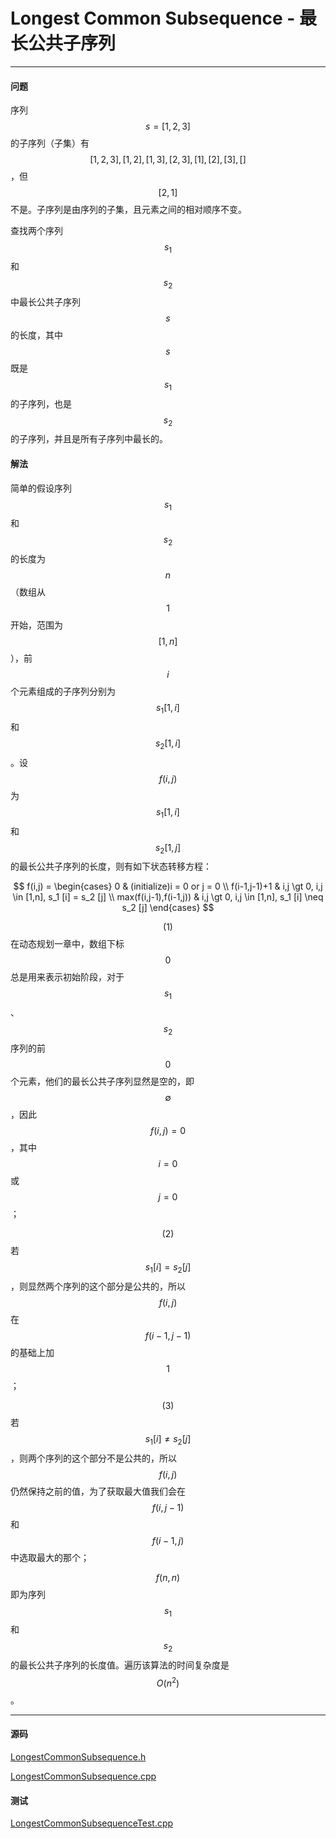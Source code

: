 <script type="text/javascript" src="https://cdnjs.cloudflare.com/ajax/libs/mathjax/2.7.1/MathJax.js?config=TeX-AMS-MML_HTMLorMML"></script>

# Longest Common Subsequence - 最长公共子序列

--------

#### 问题

序列$$ s = [1,2,3] $$的子序列（子集）有$$ [1,2,3],[1,2],[1,3],[2,3],[1],[2],[3],[] $$，但$$ [2,1] $$不是。子序列是由序列的子集，且元素之间的相对顺序不变。

查找两个序列$$ s_1 $$和$$ s_2 $$中最长公共子序列$$ s $$的长度，其中$$ s $$既是$$ s_1 $$的子序列，也是$$ s_2 $$的子序列，并且是所有子序列中最长的。

#### 解法

简单的假设序列$$ s_1 $$和$$ s_2 $$的长度为$$ n $$（数组从$$ 1 $$开始，范围为$$ [1,n] $$），前$$ i $$个元素组成的子序列分别为$$ s_1 [1,i] $$和$$ s_2 [1,i] $$。设$$ f(i,j) $$为$$ s_1 [1,i] $$和$$ s_2 [1,j] $$的最长公共子序列的长度，则有如下状态转移方程：

$$
f(i,j) =
\begin{cases}
0                       &   (initialize)i = 0 or j = 0 \\
f(i-1,j-1)+1            &   i,j \gt 0, i,j \in [1,n], s_1 [i] = s_2 [j] \\
max(f(i,j-1),f(i-1,j))  &   i,j \gt 0, i,j \in [1,n], s_1 [i] \neq s_2 [j]
\end{cases}
$$

$$ (1) $$ 在动态规划一章中，数组下标$$ 0 $$总是用来表示初始阶段，对于$$ s_1 $$、$$ s_2 $$序列的前$$ 0 $$个元素，他们的最长公共子序列显然是空的，即$$ \emptyset $$，因此$$ f(i,j) = 0 $$，其中$$ i = 0$$或$$ j = 0 $$；

$$ (2) $$ 若$$ s_1 [i] = s_2 [j] $$，则显然两个序列的这个部分是公共的，所以$$ f(i,j) $$在$$ f(i-1,j-1) $$的基础上加$$ 1 $$；

$$ (3) $$ 若$$ s_1 [i] \neq s_2 [j] $$，则两个序列的这个部分不是公共的，所以$$ f(i,j) $$仍然保持之前的值，为了获取最大值我们会在$$ f(i,j-1) $$和$$ f(i-1,j) $$中选取最大的那个；

$$ f(n,n) $$即为序列$$ s_1 $$和$$ s_2 $$的最长公共子序列的长度值。遍历该算法的时间复杂度是$$ O(n^2) $$。

--------

#### 源码

[LongestCommonSubsequence.h](https://github.com/linrongbin16/Way-to-Algorithm/blob/master/src/DynamicProgramming/LinearDP/LongestCommonSubsequence.h)

[LongestCommonSubsequence.cpp](https://github.com/linrongbin16/Way-to-Algorithm/blob/master/src/DynamicProgramming/LinearDP/LongestCommonSubsequence.cpp)

#### 测试

[LongestCommonSubsequenceTest.cpp](https://github.com/linrongbin16/Way-to-Algorithm/blob/master/src/DynamicProgramming/LinearDP/LongestCommonSubsequenceTest.cpp)
